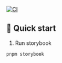 [![CI](https://github.com/storchk/playground-ui-lib/actions/workflows/ci.yml/badge.svg)](https://github.com/storchk/playground-ui-lib/actions/workflows/ci.yml)

## 🚅 Quick start

1. Run storybook

```shell
pnpm storybook
```

